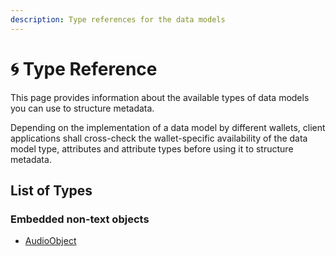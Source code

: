```yaml
---
description: Type references for the data models
---
```


# 🌀 Type Reference

This page provides information about the available types of data models you can use to structure metadata.&#x20;

Depending on the implementation of a data model by different wallets, client applications shall cross-check the wallet-specific availability of the data model type, attributes and attribute types before using it to structure metadata.

## List of Types

### Embedded non-text objects

* [AudioObject](audioobject.md)
